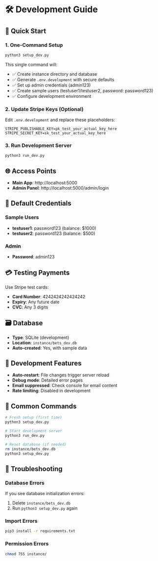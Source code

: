 # 🛠️ Development Guide

## 🚀 Quick Start

### 1. One-Command Setup
```bash
python3 setup_dev.py
```

This single command will:
- ✅ Create instance directory and database
- ✅ Generate `.env.development` with secure defaults 
- ✅ Set up admin credentials (admin123)
- ✅ Create sample users (testuser1/testuser2, password: password123)
- ✅ Configure development environment

### 2. Update Stripe Keys (Optional)
Edit `.env.development` and replace these placeholders:
```env
STRIPE_PUBLISHABLE_KEY=pk_test_your_actual_key_here
STRIPE_SECRET_KEY=sk_test_your_actual_key_here
```

### 3. Run Development Server
```bash
python3 run_dev.py
```

## 🌐 Access Points

- **Main App**: http://localhost:5000
- **Admin Panel**: http://localhost:5000/admin/login

## 🔑 Default Credentials

### Sample Users
- **testuser1**: password123 (balance: $1000)
- **testuser2**: password123 (balance: $500)

### Admin
- **Password**: admin123

## 💳 Testing Payments

Use Stripe test cards:
- **Card Number**: 4242424242424242
- **Expiry**: Any future date
- **CVC**: Any 3 digits

## 🗃️ Database

- **Type**: SQLite (development)
- **Location**: `instance/bets_dev.db`
- **Auto-created**: Yes, with sample data

## 🔧 Development Features

- **Auto-restart**: File changes trigger server reload
- **Debug mode**: Detailed error pages
- **Email suppressed**: Check console for email content
- **Rate limiting**: Disabled in development

## 📝 Common Commands

```bash
# Fresh setup (first time)
python3 setup_dev.py

# Start development server  
python3 run_dev.py

# Reset database (if needed)
rm instance/bets_dev.db
python3 setup_dev.py
```

## 🚨 Troubleshooting

### Database Errors
If you see database initialization errors:
1. Delete `instance/bets_dev.db`
2. Run `python3 setup_dev.py` again

### Import Errors
```bash
pip3 install -r requirements.txt
```

### Permission Errors
```bash
chmod 755 instance/
```

